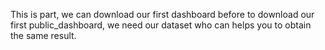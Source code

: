 This is part, we can download our first dashboard before to download our first public_dashboard, we need our dataset who can helps you to obtain the same result.
